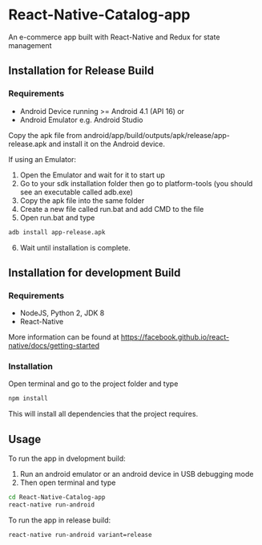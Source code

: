 # React-Native-Catalog-app
An e-commerce app built with React-Native and Redux for state management

## Installation for Release Build

### Requirements

* Android Device running >= Android 4.1 (API 16) or
* Android Emulator e.g. Android Studio

Copy the apk file from android/app/build/outputs/apk/release/app-release.apk and install it on the Android device.

If using an Emulator:

1. Open the Emulator and wait for it to start up
2. Go to your sdk installation folder then go to platform-tools (you should see an executable called adb.exe)
3. Copy the apk file into the same folder
4. Create a new file called run.bat and add CMD to the file
5. Open run.bat and type
```bash
adb install app-release.apk
```
6. Wait until installation is complete.

## Installation for development Build

### Requirements
* NodeJS, Python 2, JDK 8
* React-Native

More information can be found at https://facebook.github.io/react-native/docs/getting-started

### Installation

Open terminal and go to the project folder and type
```bash
npm install
```

This will install all dependencies that the project requires.

## Usage

To run the app in dvelopment build:

1. Run an android emulator or an android device in USB debugging mode
2. Then open terminal and type
```bash
cd React-Native-Catalog-app	
react-native run-android
```

To run the app in release build:
```bash
react-native run-android variant=release
```

